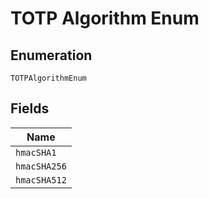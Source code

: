
# TOTP Algorithm Enum

## Enumeration

`TOTPAlgorithmEnum`

## Fields

| Name |
|  --- |
| `hmacSHA1` |
| `hmacSHA256` |
| `hmacSHA512` |

